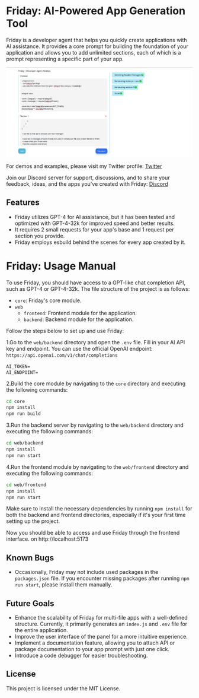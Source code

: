 # Friday: AI-Powered App Generation Tool

Friday is a developer agent that helps you quickly create applications with AI assistance. It provides a core prompt for building the foundation of your application and allows you to add unlimited sections, each of which is a prompt representing a specific part of your app.

![Image Description](screenshot.png)

For demos and examples, please visit my Twitter profile: [Twitter](https://twitter.com/amirsalimiiii)

Join our Discord server for support, discussions, and to share your feedback, ideas, and the apps you've created with Friday: [Discord](https://discord.gg/gnjutQvwah)

## Features

- Friday utilizes GPT-4 for AI assistance, but it has been tested and optimized with GPT-4-32k for improved speed and better results.
- It requires 2 small requests for your app's base and 1 request per section you provide.
- Friday employs esbuild behind the scenes for every app created by it.

# Friday: Usage Manual

To use Friday, you should have access to a GPT-like chat completion API, such as GPT-4 or GPT-4-32k. The file structure of the project is as follows:

- `core`: Friday's core module.
- `web`
  - `frontend`: Frontend module for the application.
  - `backend`: Backend module for the application.

Follow the steps below to set up and use Friday:

1.Go to the `web/backend` directory and open the `.env` file. Fill in your AI API key and endpoint. You can use the official OpenAI endpoint: `https://api.openai.com/v1/chat/completions`

```
AI_TOKEN=
AI_ENDPOINT=
```

2.Build the core module by navigating to the `core` directory and executing the following commands:

```bash
cd core
npm install
npm run build
```

3.Run the backend server by navigating to the `web/backend` directory and executing the following commands:
```bash
cd web/backend
npm install
npm run start
```

4.Run the frontend module by navigating to the `web/frontend` directory and executing the following commands:
```bash
cd web/frontend
npm install
npm run start
```
Make sure to install the necessary dependencies by running `npm install` for both the backend and frontend directories, especially if it's your first time setting up the project.

Now you should be able to access and use Friday through the frontend interface. on http://localhost:5173

## Known Bugs

- Occasionally, Friday may not include used packages in the `packages.json` file. If you encounter missing packages after running `npm run start`, please install them manually.

## Future Goals

- Enhance the scalability of Friday for multi-file apps with a well-defined structure. Currently, it primarily generates an `index.js` and `.env` file for the entire application.
- Improve the user interface of the panel for a more intuitive experience.
- Implement a documentation feature, allowing you to attach API or package documentation to your app prompt with just one click.
- Introduce a code debugger for easier troubleshooting.


## License

This project is licensed under the MIT License.
